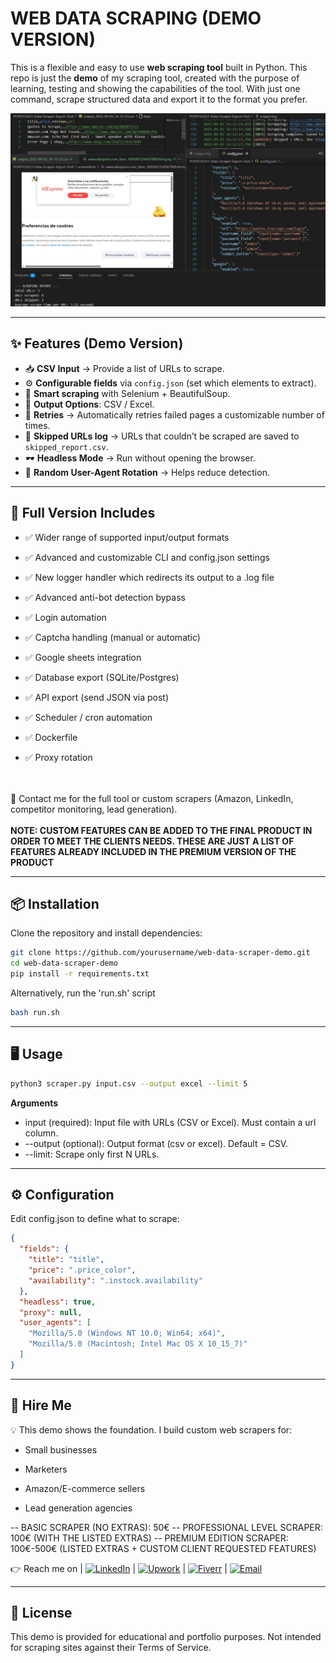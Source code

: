 # WEB DATA SCRAPING (DEMO VERSION)

This is a flexible and easy to use **web scraping tool** built in Python.
This repo is just the **demo** of my scraping tool, created with the purpose of learning, testing and showing the capabilities of the tool.
With just one command, scrape structured data and export it to the format you prefer.

![Demo Screenshot](examples/screenshot.png) 

---

## ✨ Features (Demo Version)

- 📥 **CSV Input** → Provide a list of URLs to scrape.
- ⚙️ **Configurable fields** via `config.json` (set which elements to extract).
- 🧭 **Smart scraping** with Selenium + BeautifulSoup.
- 🎯 **Output Options**: CSV / Excel.
- 🔄 **Retries** → Automatically retries failed pages a customizable number of times.
- 📑 **Skipped URLs log** → URLs that couldn’t be scraped are saved to `skipped_report.csv`.
- 🕶 **Headless Mode** → Run without opening the browser.
- 🎲 **Random User-Agent Rotation** → Helps reduce detection.

---

## 🚀 Full Version Includes

- ✅ Wider range of supported input/output formats

- ✅ Advanced and customizable CLI and config.json settings

- ✅ New logger handler which redirects its output to a .log file

- ✅ Advanced anti-bot detection bypass

- ✅ Login automation

- ✅ Captcha handling (manual or automatic)

- ✅ Google sheets integration

- ✅ Database export (SQLite/Postgres)

- ✅ API export (send JSON via post)

- ✅ Scheduler / cron automation

- ✅ Dockerfile

- ✅ Proxy rotation
  

<br><br>📩 Contact me for the full tool or custom scrapers (Amazon, LinkedIn, competitor monitoring, lead generation).<br><br>
**NOTE: CUSTOM FEATURES CAN BE ADDED TO THE FINAL PRODUCT IN ORDER TO MEET THE CLIENTS NEEDS. THESE ARE JUST A LIST OF FEATURES ALREADY INCLUDED IN THE PREMIUM VERSION OF THE PRODUCT**

---

## 📦 Installation

Clone the repository and install dependencies:

```bash
git clone https://github.com/yourusername/web-data-scraper-demo.git
cd web-data-scraper-demo
pip install -r requirements.txt
```

Alternatively, run the 'run.sh' script

```bash
bash run.sh
```

---

## 🖥 Usage

```bash
python3 scraper.py input.csv --output excel --limit 5
```
**Arguments**

- input (required): Input file with URLs (CSV or Excel). Must contain a url column.
- --output (optional): Output format (csv or excel). Default = CSV.
- --limit: Scrape only first N URLs.

---

## ⚙️ Configuration

Edit config.json to define what to scrape:

```json
{
  "fields": {
    "title": "title",
    "price": ".price_color",
    "availability": ".instock.availability"
  },
  "headless": true,
  "proxy": null,
  "user_agents": [
    "Mozilla/5.0 (Windows NT 10.0; Win64; x64)",
    "Mozilla/5.0 (Macintosh; Intel Mac OS X 10_15_7)"
  ]
}
```

---

## 📢 Hire Me

💡 This demo shows the foundation.
I build custom web scrapers for:

- Small businesses

- Marketers

- Amazon/E-commerce sellers

- Lead generation agencies

-- BASIC SCRAPER (NO EXTRAS): 50€
-- PROFESSIONAL LEVEL SCRAPER: 100€ (WITH THE LISTED EXTRAS)
-- PREMIUM EDITION SCRAPER: 100€-500€ (LISTED EXTRAS + CUSTOM CLIENT REQUESTED FEATURES)

👉 Reach me on 
  | [![LinkedIn](https://img.shields.io/badge/LinkedIn-0077B5?style=for-the-badge&logo=linkedin&logoColor=white)](https://www.linkedin.com/in/juanmanuelreyrojas)
  | [![Upwork](https://img.shields.io/badge/Upwork-6fda44?style=for-the-badge&logo=upwork&logoColor=white)](https://www.upwork.com/freelancers/~0139afec838e1b0e09)
  | [![Fiverr](https://img.shields.io/badge/Fiverr-1DBF73?style=for-the-badge&logo=fiverr&logoColor=white)](https://es.fiverr.com/s/GzWLpwL) 
  | [![Email](https://img.shields.io/badge/Email-D14836?style=for-the-badge&logo=gmail&logoColor=white)](mailto:jumareyrojas1@gmail.com)

---

## 📜 License

This demo is provided for educational and portfolio purposes.
Not intended for scraping sites against their Terms of Service.
  
  




